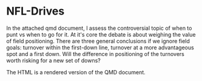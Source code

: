 # NFL-Drives
In the attached qmd document, I assess the controversial topic of when to punt vs when to go for it. At it's core the debate is about weighing the value of field positioning. There are three general conclusions if we ignore field goals: turnover within the first-down line, turnover at a more advantageous spot and a first down. Will the difference in positioning of the turnovers worth risking for a new set of downs?

The HTML is a rendered version of the QMD document.

